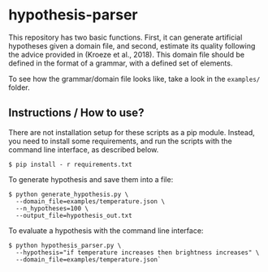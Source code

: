 # hypothesis-parser

This repository has two basic functions. First, it can generate artificial
hypotheses given a domain file, and second, estimate its quality
following the advice provided in (Kroeze et al., 2018). This domain file
should be defined in the format of a grammar, with a defined set of elements.

To see how the grammar/domain file looks like, take a look in the `examples/`
folder.



## Instructions / How to use?


There are not installation setup for these scripts as a pip module. Instead,
you need to install some requirements, and run the scripts with the command
line interface, as described below.

```
$ pip install - r requirements.txt
```

To generate hypothesis and save them into a file:

```
$ python generate_hypothesis.py \
  --domain_file=examples/temperature.json \
  --n_hypotheses=100 \
  --output_file=hypothesis_out.txt
```

To evaluate a hypothesis with the command line interface:

```
$ python hypothesis_parser.py \
  --hypothesis="if temperature increases then brightness increases" \
  --domain_file=examples/temperature.json`
```
